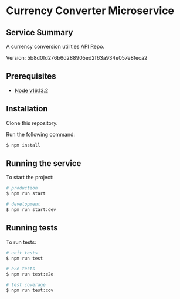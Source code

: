 # Currency Converter Microservice

## Service Summary

A currency conversion utilities API Repo.

Version: 5b8d0fd276b6d288905ed2f63a934e057e8feca2

## Prerequisites

- [Node v16.13.2](https://nodejs.org/en/download/)

## Installation

Clone this repository.

Run the following command:

```bash
$ npm install
```

## Running the service

To start the project:

```bash
# production
$ npm run start

# development
$ npm run start:dev

```

## Running tests

To run tests:

```bash
# unit tests
$ npm run test

# e2e tests
$ npm run test:e2e

# test coverage
$ npm run test:cov
```
